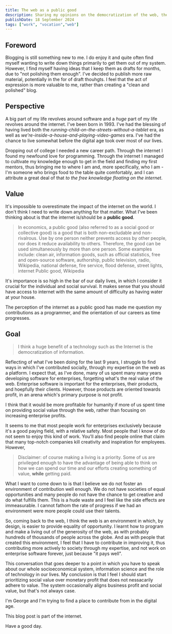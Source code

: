 ```yaml
---
title: The web as a public good
description: Sharing my opinions on the democratization of the web, the equality of opportunity and where our focus should be.
publishDate: 18 September 2024
tags: ["work", "vocation","web"]
---
```


## Foreword

Blogging is still something new to me. I do enjoy it and quite often find myself wanting to write down things primarily to get them out of my system. However, I find myself having ideas that I keep them as drafts for months, due to "not polishing them enough". I've decided to publish more raw material, potentially in the for of draft thouhgts. I feel that the act of expression is more valuable to me, rather than creating a "clean and polished" blog.

## Perspective

A big part of my life revolves around software and a _huge_ part of my life revolves around the internet. I've been born in 1993. I've had the blessing of having lived both the _running-child-on-the-streets-without-a-tablet_ era, as well as _we're-inside-a-house-and-playing-video-games_ era. I've had the chance to live somewhat before the digital age took over most of our lives.

Dropping out of college I needed a new career path. Through the internet I found my newfound love for programming. Through the internet I managed to cultivate my knowledge enough to get in the field and finding my first mentors, thus bringing me to where I am and, more specifically, who I am - I'm someone who brings food to the table quite comfortably, and I can attribute a great deal of that _to the free knowledge floating on the internet_.

## Value

It's impossible to overestimate the impact of the internet on the world. I don't think I need to write down anything for that matter.
What I've been thinking about is that the internet is/should be a **public good**.

> In economics, a public good (also referred to as a social good or collective good) is a good that is both non-excludable and non-rivalrous. Use by one person neither prevents access by other people, nor does it reduce availability to others. Therefore, the good can be used simultaneously by more than one person.
> Some examples include: clean air, information goods, such as official statistics, free and open-source software, authorship, public television, radio, Wikipedia, national defense, fire service, flood defense, street lights, internet
> Public good, Wikipedia

It's importance is so high in the bar of our daily lives, in which I consider it crucial for the individual and social survival. It makes sense that you should have access to internet with the same amount of difficulty as having water at your house.

The perception of the internet as a public good has made me question my contributions as a programmer, and the orientation of our careers as time progresses.

## Goal

> I think a huge benefit of a technology such as the Internet is the democratization of information.

Reflecting of what I've been doing for the last 9 years, I struggle to find ways in which I've contributed socially, through my expertise on the web as a platform. I expect that, as I've done, many of us spent many many years developing software for enterprises, forgetting what's the real value of the web. Enterprise software is important for the enterprises, their products, and hoepfully their clients. However, those products are oriented towards profit, in an arena which's primary purpose is not profit.

I think that it would be more profitable for humanity if more of us spent time on providing social value through the web, rather than focusing on increasing enterprise profits.

It seems to me that most people work for enterprises exclusively because it's a good paying field, with a relative safety. Most people that I know of do not seem to enjoy this kind of work. You'll also find people online that claim that many top-notch companies kill creativity and inspiration for employees. However,

> Disclaimer: of course making a living is a priority. Some of us are privileged enough to have the advantage of being able to think on how we can spend our time and our efforts creating something of value, **while** getting paid.

What I want to come down to is that I believe we do not foster an environment of contribution well enough. We do not have societies of equal opportunities and many people do not have the chance to get creative and do what fulfills them. This is a hude waste and I feel like the side effects are immeasurable. I cannot fathom the rate of progress if we had an environment were more people could use their talents.

So, coming back to the web, I think the web is an environment in which, by design, is easier to provide equality of opportunity. I learnt how to program and make a living out of the generosity of the web, as with probably hundreds of thousands of people across the globe. And as with people that created this environment, I feel that I have to contribute in improving it, thus contributing more actively to society through my expertise, and not work on enterprise software forever, just because "it pays well".

This conversation that goes deeper to a point in which you have to speak about our whole socioeconomical system, information science and the role of technology in our lives. My conclusion is that I feel I should start prioritizing social value over monetary profit that does not nessacarily adhere to value. The system occasionally aligns business profit and social value, but that's not always case.

I'm George and I'm trying to find a place to contribute from in the digital age.

This blog post is part of the internet.

Have a good day.

